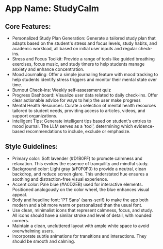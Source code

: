 # **App Name**: StudyCalm

## Core Features:

- Personalized Study Plan Generation: Generate a tailored study plan that adapts based on the student's stress and focus levels, study habits, and academic workload, all based on initial user inputs and regular check-ins.
- Stress and Focus Toolkit: Provide a range of tools like guided breathing exercises, focus music, and study timers to help students manage anxiety and enhance concentration.
- Mood Journaling: Offer a simple journaling feature with mood tracking to help students identify stress triggers and monitor their mental state over time.
- Burnout Check-ins: Weekly self-assessment quiz
- Progress Dashboard: Visualize user data related to daily check-ins. Offer clear actionable advice for ways to help the user make progress
- Mental Health Resources: Curate a selection of mental health resources tailored to student needs, providing access to articles, videos, and support organizations.
- Intelligent Tips: Generate intelligent tips based on student's entries to mood journal. The LLM serves as a 'tool', determining which evidence-based recommendations to include, exclude or emphasize.

## Style Guidelines:

- Primary color: Soft lavender (#D1B0FF) to promote calmness and relaxation. This evokes the essence of tranquility and mindful study.
- Background color: Light gray (#F0F0F0) to provide a neutral, clean backdrop, and reduce screen glare. This understated hue ensures a soothing and distraction-free visual experience.
- Accent color: Pale blue (#A0D2EB) used for interactive elements. Positioned analogously on the color wheel, the blue enhances visual appeal.
- Body and headline font: 'PT Sans' (sans-serif) to make the app both modern and a bit more warm or personalized than the usual font.
- Use clean, minimalist icons that represent calmness, focus, and study. All icons should have a similar stroke and level of detail, with rounded corners.
- Maintain a clean, uncluttered layout with ample white space to avoid overwhelming users.
- Incorporate subtle animations for transitions and interactions. They should be smooth and calming.